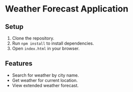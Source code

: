 # Weather Forecast Application

## Setup

1. Clone the repository.
2. Run `npm install` to install dependencies.
3. Open `index.html` in your browser.

## Features

- Search for weather by city name.
- Get weather for current location.
- View extended weather forecast.
